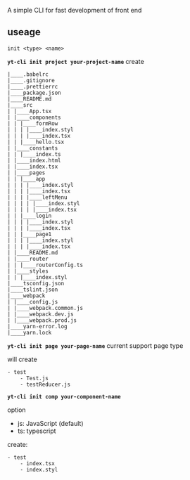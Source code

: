 A simple CLI for fast development of front end

## useage

``` init <type> <name> ```

**```yt-cli init project your-project-name```**
create
```
|____.babelrc
|____.gitignore
|____.prettierrc
|____package.json
|____README.md
|____src
| |____App.tsx
| |____components
| | |____formRow
| | | |____index.styl
| | | |____index.tsx
| | |____hello.tsx
| |____constants
| | |____index.ts
| |____index.html
| |____index.tsx
| |____pages
| | |____app
| | | |____index.styl
| | | |____index.tsx
| | | |____leftMenu
| | | | |____index.styl
| | | | |____index.tsx
| | |____login
| | | |____index.styl
| | | |____index.tsx
| | |____page1
| | | |____index.styl
| | | |____index.tsx
| |____README.md
| |____router
| | |____routerConfig.ts
| |____styles
| | |____index.styl
|____tsconfig.json
|____tslint.json
|____webpack
| |____config.js
| |____webpack.common.js
| |____webpack.dev.js
| |____webpack.prod.js
|____yarn-error.log
|____yarn.lock
```

**```yt-cli init page your-page-name```**
current support page type

will create

```
- test
    - Test.js
    - testReducer.js
```

**```yt-cli init comp your-component-name```**

option
- js: JavaScript (default)
- ts: typescript

create:

```
- test
    - index.tsx
    - index.styl
```

